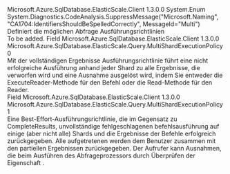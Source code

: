 <Type Name="MultiShardExecutionPolicy" FullName="Microsoft.Azure.SqlDatabase.ElasticScale.Query.MultiShardExecutionPolicy">
  <TypeSignature Language="C#" Value="public enum MultiShardExecutionPolicy" />
  <TypeSignature Language="ILAsm" Value=".class public auto ansi sealed MultiShardExecutionPolicy extends System.Enum" />
  <TypeSignature Language="DocId" Value="T:Microsoft.Azure.SqlDatabase.ElasticScale.Query.MultiShardExecutionPolicy" />
  <TypeSignature Language="VB.NET" Value="Public Enum MultiShardExecutionPolicy" />
  <TypeSignature Language="F#" Value="type MultiShardExecutionPolicy = " />
  <AssemblyInfo>
    <AssemblyName>Microsoft.Azure.SqlDatabase.ElasticScale.Client</AssemblyName>
    <AssemblyVersion>1.3.0.0</AssemblyVersion>
  </AssemblyInfo>
  <Base>
    <BaseTypeName>System.Enum</BaseTypeName>
  </Base>
  <Attributes>
    <Attribute>
      <AttributeName>System.Diagnostics.CodeAnalysis.SuppressMessage("Microsoft.Naming", "CA1704:IdentifiersShouldBeSpelledCorrectly", MessageId="Multi")</AttributeName>
    </Attribute>
  </Attributes>
  <Docs>
    <summary>
            Definiert die möglichen Abfrage Ausführungsrichtlinien
            </summary>
    <remarks>To be added.</remarks>
  </Docs>
  <Members>
    <Member MemberName="CompleteResults">
      <MemberSignature Language="C#" Value="CompleteResults" />
      <MemberSignature Language="ILAsm" Value=".field public static literal valuetype Microsoft.Azure.SqlDatabase.ElasticScale.Query.MultiShardExecutionPolicy CompleteResults = int32(0)" />
      <MemberSignature Language="DocId" Value="F:Microsoft.Azure.SqlDatabase.ElasticScale.Query.MultiShardExecutionPolicy.CompleteResults" />
      <MemberSignature Language="VB.NET" Value="CompleteResults" />
      <MemberSignature Language="F#" Value="CompleteResults = 0" Usage="Microsoft.Azure.SqlDatabase.ElasticScale.Query.MultiShardExecutionPolicy.CompleteResults" />
      <MemberType>Field</MemberType>
      <AssemblyInfo>
        <AssemblyName>Microsoft.Azure.SqlDatabase.ElasticScale.Client</AssemblyName>
        <AssemblyVersion>1.3.0.0</AssemblyVersion>
      </AssemblyInfo>
      <ReturnValue>
        <ReturnType>Microsoft.Azure.SqlDatabase.ElasticScale.Query.MultiShardExecutionPolicy</ReturnType>
      </ReturnValue>
      <MemberValue>0</MemberValue>
      <Docs>
        <summary>
            Mit der vollständigen Ergebnisse Ausführungsrichtlinie führt eine nicht erfolgreiche Ausführung anhand jeder Shard zu alle Ergebnisse, die verworfen wird und eine Ausnahme ausgelöst wird, indem Sie entweder die ExecuteReader-Methode für den Befehl oder die Read-Methode für den Reader. 
            </summary>
      </Docs>
    </Member>
    <Member MemberName="PartialResults">
      <MemberSignature Language="C#" Value="PartialResults" />
      <MemberSignature Language="ILAsm" Value=".field public static literal valuetype Microsoft.Azure.SqlDatabase.ElasticScale.Query.MultiShardExecutionPolicy PartialResults = int32(1)" />
      <MemberSignature Language="DocId" Value="F:Microsoft.Azure.SqlDatabase.ElasticScale.Query.MultiShardExecutionPolicy.PartialResults" />
      <MemberSignature Language="VB.NET" Value="PartialResults" />
      <MemberSignature Language="F#" Value="PartialResults = 1" Usage="Microsoft.Azure.SqlDatabase.ElasticScale.Query.MultiShardExecutionPolicy.PartialResults" />
      <MemberType>Field</MemberType>
      <AssemblyInfo>
        <AssemblyName>Microsoft.Azure.SqlDatabase.ElasticScale.Client</AssemblyName>
        <AssemblyVersion>1.3.0.0</AssemblyVersion>
      </AssemblyInfo>
      <ReturnValue>
        <ReturnType>Microsoft.Azure.SqlDatabase.ElasticScale.Query.MultiShardExecutionPolicy</ReturnType>
      </ReturnValue>
      <MemberValue>1</MemberValue>
      <Docs>
        <summary>
            Eine Best-Effort-Ausführungsrichtlinie, die im Gegensatz zu CompleteResults, unvollständige fehlgeschlagenen befehlsausführung auf einige (aber nicht alle) Shards und die Ergebnisse der Befehle erfolgreich zurückgegeben.  
            Alle aufgetretenen werden dem Benutzer zusammen mit den partiellen Ergebnissen zurückgegeben.
            Der Aufrufer kann Ausnahmen, die beim Ausführen des Abfrageprozessors durch Überprüfen der <see cref="T:Microsoft.Azure.SqlDatabase.ElasticScale.Query.MultiShardAggregateException" /> Eigenschaft <see cref="T:Microsoft.Azure.SqlDatabase.ElasticScale.Query.MultiShardDataReader" />. 
            </summary>
      </Docs>
    </Member>
  </Members>
</Type>